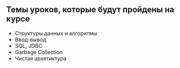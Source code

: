## Темы уроков, которые будут пройдены на курсе
- Структуры данных и алгоритмы
- Ввод-вывод
- SQL, JDBC
- Garbage Collection
- Чистая архетиктура
